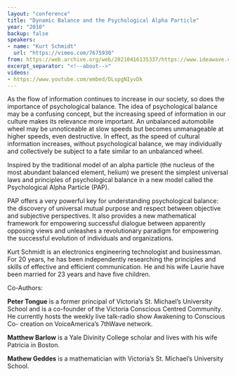 ```yaml
---
layout: "conference"
title: "Dynamic Balance and the Psychological Alpha Particle"
year: "2010"
backup: false
speakers:
- name: "Kurt Schmidt"
  url: "https://vimeo.com/7675930"
from: https://web.archive.org/web/20210416135337/https://www.ideawave.ca/the-conference/dynamic-balance-and-the-psychological-alpha-particle
excerpt_separator: "<!--about-->"
videos:
- https://www.youtube.com/embed/DLspgNIyvDk
---
```


As the flow of information continues to increase in our society, so does the
importance of psychological balance. The idea of psychological balance may be
a confusing concept, but the increasing speed of information in our culture
makes its relevance more important. An unbalanced automobile wheel may be
unnoticeable at slow speeds but becomes unmanageable at higher speeds, even
destructive. In effect, as the speed of cultural information increases,
without psychological balance, we may individually and collectively be subject
to a fate similar to an unbalanced wheel.

Inspired by the traditional model of an alpha particle (the nucleus of the
most abundant balanced element, helium) we present the simplest universal laws
and principles of psychological balance in a new model called the
Psychological Alpha Particle (PAP).

PAP offers a very powerful key for understanding psychological balance: the
discovery of universal mutual purpose and respect between objective and
subjective perspectives. It also provides a new mathematical framework for
empowering successful dialogue between apparently opposing views and unleashes
a revolutionary paradigm for empowering the successful evolution of
individuals and organizations.

<!--about-->

Kurt Schmidt is an electronics engineering technologist and businessman. For 20 years, he has
been independently researching the principles and skills of effective and
efficient communication. He and his wife Laurie have been married for 23 years
and have five children.

Co-Authors:

**Peter Tongue** is a former principal of Victoria’s St. Michael’s University
School and is a co-founder of the Victoria Conscious Centred Community. He
currently hosts the weekly live talk-radio show Awakening to Conscious Co-
creation on VoiceAmerica’s 7thWave network.

**Matthew Barlow** is a Yale Divinity College scholar and lives with his wife
Patricia in Boston.

**Mathew Geddes** is a mathematician with Victoria’s St. Michael’s University
School.

